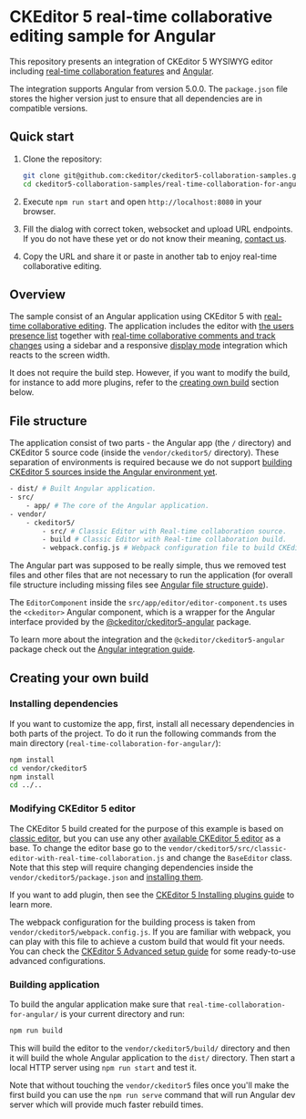 # CKEditor 5 real-time collaborative editing sample for Angular

This repository presents an integration of CKEditor 5 WYSIWYG editor including
[real-time collaboration features](https://ckeditor.com/docs/ckeditor5/latest/features/collaboration/real-time-collaboration/real-time-collaboration.html) and [Angular](https://angular.io/).

The integration supports Angular from version 5.0.0. The `package.json` file stores the higher version just to ensure that all dependencies are in compatible versions.

## Quick start

1. Clone the repository:

   ```bash
   git clone git@github.com:ckeditor/ckeditor5-collaboration-samples.git
   cd ckeditor5-collaboration-samples/real-time-collaboration-for-angular
   ```

1. Execute `npm run start` and open `http://localhost:8080` in your browser.

1. Fill the dialog with correct token, websocket and upload URL endpoints. If you do not have these yet or do not know their meaning, [contact us](https://ckeditor.com/contact/).

1. Copy the URL and share it or paste in another tab to enjoy real-time collaborative editing.

## Overview

The sample consist of an Angular application using CKEditor 5 with [real-time collaborative editing](https://ckeditor.com/docs/ckeditor5/latest/features/collaboration/real-time-collaboration/real-time-collaboration.html). The application includes the editor with [the users presence list](https://ckeditor.com/docs/ckeditor5/latest/features/collaboration/real-time-collaboration/users-in-real-time-collaboration.html#users-presence-list) together with [real-time collaborative comments and track changes](https://ckeditor.com/docs/ckeditor5/latest/features/collaboration/real-time-collaboration/real-time-collaboration.html) using a sidebar and a responsive [display mode](https://ckeditor.com/docs/ckeditor5/latest/features/collaboration/comments/comments-display-mode.html) integration which reacts to the screen width.

It does not require the build step. However, if you want to modify the build, for instance to add more plugins, refer to the [creating own build](#creating-your-own-build) section below.

## File structure

The application consist of two parts - the Angular app (the `/` directory) and CKEditor 5 source code (inside the `vendor/ckeditor5/` directory). These separation of environments is required because we do not support [building CKEditor 5 sources inside the Angular environment yet](https://github.com/ckeditor/ckeditor5-angular/issues/26).

```bash
- dist/ # Built Angular application.
- src/
	- app/ # The core of the Angular application.
- vendor/
	- ckeditor5/ 
		- src/ # Classic Editor with Real-time collaboration source.
		- build # Classic Editor with Real-time collaboration build.
		- webpack.config.js # Webpack configuration file to build CKEditor 5 sources.
```

The Angular part was supposed to be really simple, thus we removed test files and other files that are not necessary to run the application (for overall file structure including missing files see [Angular file structure guide](https://angular.io/guide/file-structure)).

The `EditorComponent` inside the `src/app/editor/editor-component.ts` uses the `<ckeditor>` Angular component, which is a wrapper for the Angular interface provided by the [@ckeditor/ckeditor5-angular](https://github.com/ckeditor/ckeditor5-angular) package.

To learn more about the integration and the `@ckeditor/ckeditor5-angular` package check out the [Angular integration guide](https://ckeditor.com/docs/ckeditor5/latest/builds/guides/integration/frameworks/angular.html).

## Creating your own build

### Installing dependencies

If you want to customize the app, first, install all necessary dependencies in both parts of the project. To do it run the following commands from the main directory (`real-time-collaboration-for-angular/`):

```bash
npm install
cd vendor/ckeditor5
npm install
cd ../..
```

### Modifying CKEditor 5 editor

The CKEditor 5 build created for the purpose of this example is based on [classic editor](https://ckeditor.com/docs/ckeditor5/latest/builds/guides/overview.html#classic-editor), but you can use any other [available CKEditor 5 editor](https://github.com/ckeditor/ckeditor5#editors) as a base. To change the editor base go to the `vendor/ckeditor5/src/classic-editor-with-real-time-collaboration.js` and change the `BaseEditor` class. Note that this step will require changing dependencies inside the `vendor/ckeditor5/package.json` and  [installing them](#installing-dependencies).

If you want to add plugin, then see the [CKEditor 5 Installing plugins guide](https://ckeditor.com/docs/ckeditor5/latest/builds/guides/integration/installing-plugins.html#adding-a-plugin-to-an-editor) to learn more.

The webpack configuration for the building process is taken from `vendor/ckeditor5/webpack.config.js`. If you are familiar with webpack, you can play with this file to achieve a custom build that would fit your needs. You can check the [CKEditor 5 Advanced setup guide](https://ckeditor.com/docs/ckeditor5/latest/builds/guides/integration/advanced-setup.html#webpack-configuration) for some ready-to-use advanced configurations.

### Building application

To build the angular application make sure that `real-time-collaboration-for-angular/` is your current directory and run:

```bash
npm run build
```

This will build the editor to the `vendor/ckeditor5/build/` directory and then it will build the whole Angular application to the `dist/` directory. Then start a local HTTP server using `npm run start` and test it.

Note that without touching the `vendor/ckeditor5` files once you'll make the first build you can use the `npm run serve`  command that will run Angular dev server which will provide much faster rebuild times.
